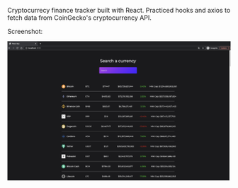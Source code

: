 Cryptocurrecy finance tracker built with React. Practiced hooks and axios to fetch data from CoinGecko's cryptocurrency API.

Screenshot:

![](public/crypto-tracker.png)
